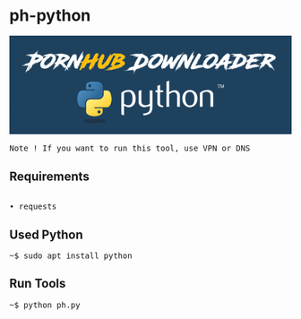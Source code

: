 # ph-python
![ alt text](https://github.com/AziziAsadel/ph-python/blob/master/py.png)
<pre>
Note ! If you want to run this tool, use VPN or DNS
</pre>
## Requirements
<pre>

• requests
</pre>
## Used Python
<pre>
~$ sudo apt install python
</pre>
## Run Tools
<pre>
~$ python ph.py
</pre>
